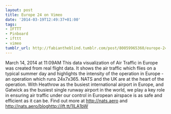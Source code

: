 ```yaml
---
layout: post
title: Europe 24 on Vimeo
date: '2014-03-19T12:49:37+01:00'
tags:
- IFTTT
- Pinboard
- ifttt
- vimeo
tumblr_url: http://fabiantheblind.tumblr.com/post/80059965360/europe-24-on-vimeo
---
```

March 14, 2014 at 11:09AM
This data visualization of Air Traffic in Europe was created from real flight data. It shows the air traffic which flies on a typical summer day and highlights the intensity of the operation in Europe - an operation which runs 24x7x365. NATS and the UK are at the heart of the operation. With Heathrow as the busiest international airport in Europe, and Gatwick as the busiest single runway airport in the world, we play a key role in ensuring air traffic under our control in European airspace is as safe and efficient as it can be. Find out more at http://nats.aero and http://nats.aero/bloghttp://ift.tt/1lLA1bW
